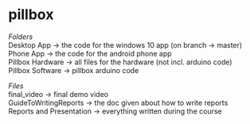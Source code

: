 # pillbox
*Folders*
<br />Desktop App               -> the code for the windows 10 app (on branch -> master)
<br />Phone App                 -> the code for the android phone app
<br />Pillbox Hardware          -> all files for the hardware (not incl. arduino code)
<br />Pillbox Software          -> pillbox arduino code

*Files*
<br />final_video               -> final demo video
<br />GuideToWritingReports     -> the doc given about how to write reports
<br />Reports and Presentation  -> everything written during the course
